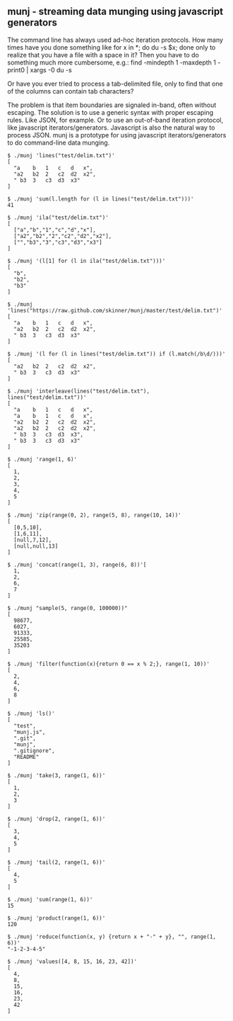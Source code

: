 munj - streaming data munging using javascript generators
---------------------------------------------------------

The command line has always used ad-hoc iteration protocols.  How many times have you done something like
    for x in *; do du -s $x; done
only to realize that you have a file with a space in it?  Then you have to do something much more cumbersome, e.g.:
    find -mindepth 1 -maxdepth 1 -print0 | xargs -0 du -s

Or have you ever tried to process a tab-delimited file, only to find that one of the columns can contain tab characters?

The problem is that item boundaries are signaled in-band, often without escaping.  The solution is to use a generic syntax with proper escaping rules.  Like JSON, for example.  Or to use an out-of-band iteration protocol, like javascript iterators/generators.  Javascript is also the natural way to process JSON.  munj is a prototype for using javascript iterators/generators to do command-line data munging.

    $ ./munj 'lines("test/delim.txt")'
    [
      "a	b	1	c	d	x",
      "a2	b2	2	c2	d2	x2",
      "	b3	3	c3	d3	x3"
    ]
    
    $ ./munj 'sum(l.length for (l in lines("test/delim.txt")))'
    41
    
    $ ./munj 'ila("test/delim.txt")'
    [
      ["a","b","1","c","d","x"],
      ["a2","b2","2","c2","d2","x2"],
      ["","b3","3","c3","d3","x3"]
    ]
    
    $ ./munj '(l[1] for (l in ila("test/delim.txt")))'
    [
      "b",
      "b2",
      "b3"
    ]
    
    $ ./munj 'lines("https://raw.github.com/skinner/munj/master/test/delim.txt")'
    [
      "a	b	1	c	d	x",
      "a2	b2	2	c2	d2	x2",
      "	b3	3	c3	d3	x3"
    ]
    
    $ ./munj '(l for (l in lines("test/delim.txt")) if (l.match(/b\d/)))'
    [
      "a2	b2	2	c2	d2	x2",
      "	b3	3	c3	d3	x3"
    ]
    
    $ ./munj 'interleave(lines("test/delim.txt"), lines("test/delim.txt"))'
    [
      "a	b	1	c	d	x",
      "a	b	1	c	d	x",
      "a2	b2	2	c2	d2	x2",
      "a2	b2	2	c2	d2	x2",
      "	b3	3	c3	d3	x3",
      "	b3	3	c3	d3	x3"
    ]
    
    $ ./munj 'range(1, 6)'
    [
      1,
      2,
      3,
      4,
      5
    ]
    
    $ ./munj 'zip(range(0, 2), range(5, 8), range(10, 14))'
    [
      [0,5,10],
      [1,6,11],
      [null,7,12],
      [null,null,13]
    ]
    
    $ ./munj 'concat(range(1, 3), range(6, 8))'[
      1,
      2,
      6,
      7
    ]
    
    $ ./munj "sample(5, range(0, 100000))"
    [
      98677,
      6027,
      91333,
      25585,
      35203
    ]
    
    $ ./munj 'filter(function(x){return 0 == x % 2;}, range(1, 10))'
    [
      2,
      4,
      6,
      8
    ]
    
    $ ./munj 'ls()'
    [
      "test",
      "munj.js",
      ".git",
      "munj",
      ".gitignore",
      "README"
    ]
    
    $ ./munj 'take(3, range(1, 6))'
    [
      1,
      2,
      3
    ]
    
    $ ./munj 'drop(2, range(1, 6))'
    [
      3,
      4,
      5
    ]
    
    $ ./munj 'tail(2, range(1, 6))'
    [
      4,
      5
    ]
    
    $ ./munj 'sum(range(1, 6))'
    15
    
    $ ./munj 'product(range(1, 6))'
    120
    
    $ ./munj 'reduce(function(x, y) {return x + "-" + y}, "", range(1, 6))'
    "-1-2-3-4-5"
    
    $ ./munj 'values([4, 8, 15, 16, 23, 42])'
    [
      4,
      8,
      15,
      16,
      23,
      42
    ]
    